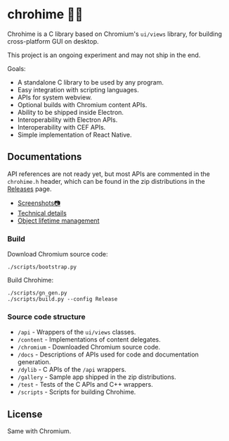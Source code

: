 # chrohime 👸🏾

Chrohime is a C library based on Chromium's `ui/views` library, for building
cross-platform GUI on desktop.

This project is an ongoing experiment and may not ship in the end.

Goals:

* A standalone C library to be used by any program.
* Easy integration with scripting languages.
* APIs for system webview.
* Optional builds with Chromium content APIs.
* Ability to be shipped inside Electron.
* Interoperability with Electron APIs.
* Interoperability with CEF APIs.
* Simple implementation of React Native.

## Documentations

API references are not ready yet, but most APIs are commented in the
`chrohime.h` header, which can be found in the zip distributions in the
[Releases](https://github.com/photoionization/chrohime/releases) page.

* [Screenshots📷](https://github.com/photoionization/chrohime/issues/1)
* [Technical details](https://github.com/photoionization/chrohime/blob/main/docs/tutorial/technical-details.md)
* [Object lifetime management](https://github.com/photoionization/chrohime/blob/main/docs/tutorial/object-lifetime-management.md)

### Build

Download Chromium source code:

```
./scripts/bootstrap.py
```

Build Chrohime:

```
./scripts/gn_gen.py
./scripts/build.py --config Release
```

### Source code structure

* `/api` - Wrappers of the `ui/views` classes.
* `/content` - Implementations of content delegates.
* `/chromium` - Downloaded Chromium source code.
* `/docs` - Descriptions of APIs used for code and documentation generation.
* `/dylib` - C APIs of the `/api` wrappers.
* `/gallery` - Sample app shipped in the zip distributions.
* `/test` - Tests of the C APIs and C++ wrappers.
* `/scripts` - Scripts for building Chrohime.

## License

Same with Chromium.
